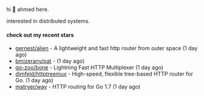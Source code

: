 hi 👋 ahmed here.

interested in distributed systems.

#### check out my recent stars

- [gernest/alien](https://github.com/gernest/alien) - A lightweight and  fast http router from outer space (1 day ago)
- [bmizerany/pat](https://github.com/bmizerany/pat) -  (1 day ago)
- [go-zoo/bone](https://github.com/go-zoo/bone) - Lightning Fast HTTP Multiplexer (1 day ago)
- [dimfeld/httptreemux](https://github.com/dimfeld/httptreemux) - High-speed, flexible tree-based HTTP router for Go. (1 day ago)
- [matryer/way](https://github.com/matryer/way) - HTTP routing for Go 1.7 (1 day ago)

